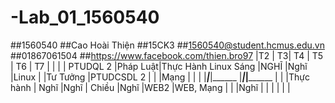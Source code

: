# -Lab_01_1560540
##1560540
##Cao Hoài Thiện
##15CK3
##1560540@student.hcmus.edu.vn
##01867061504
##https://www.facebook.com/thien.bro97
       |T2   |   T3|   T4     |    T5       |  T6     |    T7 
       |     |     |          | PTUDQL 2    |Pháp Luật|Thực Hành Linux
 Sáng  |NGHĨ |Nghĩ |Linux     |             |Tư Tưởng |PTUDCSDL 2
       |     |     |Mạng      |             |         |
       |_____|_____|______    |_____________|_________|__________
       |     |     |Thực hành | Nghĩ        |Nghĩ     |
 Chiều |Nghĩ |WEB2 |WEB, Mạng |             |         |Nghĩ
       |     |     |          |             |         |
       
